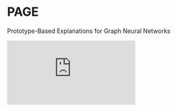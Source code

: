 # PAGE
Prototype-Based Explanations for Graph Neural Networks

![Overview of PAGE](https://github.com/kswoo97/PAGE/blob/main/%5B0917%5Doverall_figure.pdf?raw=true)
